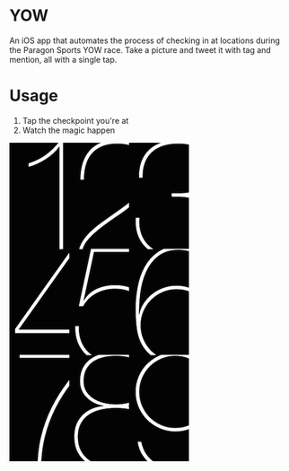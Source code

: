 YOW
===

An iOS app that automates the process of checking in at locations during the Paragon Sports YOW race.
Take a picture and tweet it with tag and mention, all with a single tap.

Usage
===
1. Tap the checkpoint you're at
2. Watch the magic happen

![](screenshot.png)
